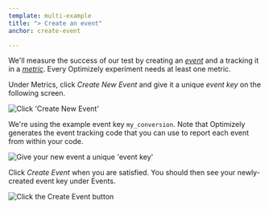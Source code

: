 ```yaml
---
template: multi-example
title: "> Create an event"
anchor: create-event

---
```


We'll measure the success of our test by creating an [_event_](https://help.optimizely.com/Measure_success%3A_Track_visitor_behaviors/Events%3A_Tracking_clicks%2C_pageviews%2C_and_other_visitor_actions) and a tracking it in a [_metric_](https://help.optimizely.com/Measure_success%3A_Track_visitor_behaviors/Create_a_metric_in_Optimizely_X). Every Optimizely experiment needs at least one metric.

Under Metrics, click _Create New Event_ and give it a unique _event key_ on the following screen.

<img src="/assets/img/create_new_event.png" alt="Click 'Create New Event'" class="screenshot">

We're using the example event key `my_conversion`. Note that Optimizely generates the <span class="sdk-platform"></span> event tracking code that you can use to report each event from within your code.

<img src="/assets/img/set_event_key.png" alt="Give your new event a unique 'event key'" class="screenshot">

<div style="display: none" class="sdk-objectivec">
<img src="/assets/img/event_tracking_code_ios.png" alt="Event-tracking code sample for iOS projects" class="screenshot">
</div>

<div style="display: none" class="sdk-android">
<img src="/assets/img/event_tracking_code_android.png" alt="Event-tracking code sample for Android projects" class="screenshot">
</div>

Click _Create Event_ when you are satisfied. You should then see your newly-created event key under Events.

<img src="/assets/img/create_event_button.png" alt="Click the Create Event button" class="screenshot">